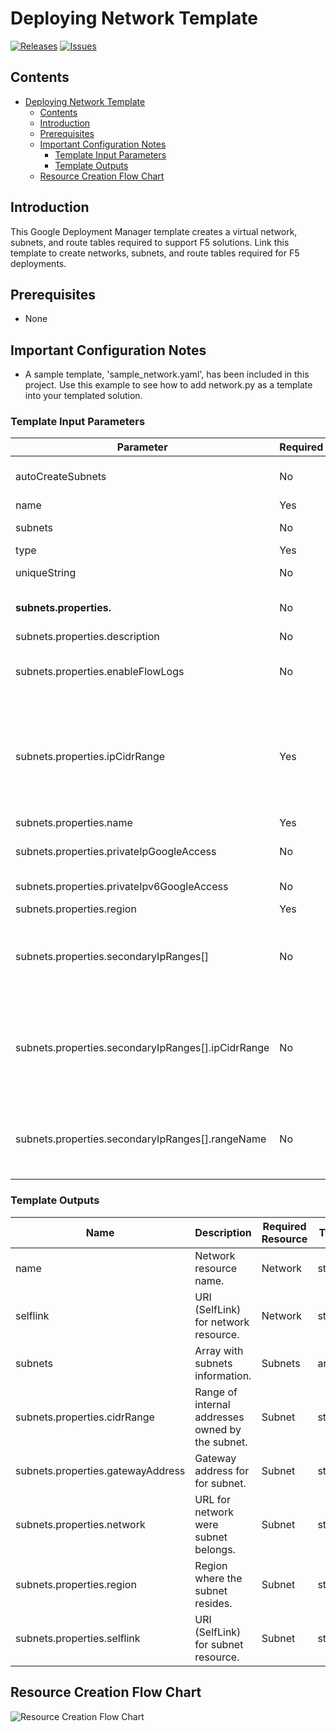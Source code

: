
# Deploying Network Template

[![Releases](https://img.shields.io/github/release/f5networks/f5-google-gdm-templates-v2.svg)](https://github.com/f5networks/f5-google-gdm-templates-v2/releases)
[![Issues](https://img.shields.io/github/issues/f5networks/f5-google-gdm-templates-v2.svg)](https://github.com/f5networks/f5-google-gdm-templates-v2/issues)

## Contents

- [Deploying Network Template](#deploying-network-template)
  - [Contents](#contents)
  - [Introduction](#introduction)
  - [Prerequisites](#prerequisites)
  - [Important Configuration Notes](#important-configuration-notes)
    - [Template Input Parameters](#template-input-parameters)
    - [Template Outputs](#template-outputs)
  - [Resource Creation Flow Chart](#resource-creation-flow-chart)

## Introduction

This Google Deployment Manager template creates a virtual network, subnets, and route tables required to support F5 solutions. Link this template to create networks, subnets, and route tables required for F5 deployments.

## Prerequisites

 - None
 
## Important Configuration Notes

 - A sample template, 'sample_network.yaml', has been included in this project. Use this example to see how to add network.py as a template into your templated solution.


### Template Input Parameters

| Parameter | Required | Description |
| --- | --- | --- |
| autoCreateSubnets | No | When "true",  newly created network is assigned the default CIDR of 10.128.0.0/9 and one subnet per region is created automatically |
| name | Yes | Name used to create virtual network. |
| subnets | No | Array of subnets along with their properties for each listed network. |
| type | Yes | A value of network.py is used for this template. |
| uniqueString | No | Unique String used when creating object names or Tags. |
| **subnets.properties.** | No | The proceeding parameters are used when defining subnets and autoCreateSubnets is not set to true. |
| subnets.properties.description | No | An optional description of this resource. |
| subnets.properties.enableFlowLogs | No | Whether to enable flow logging for this subnetwork. This field isn't supported with the purpose field set to INTERNAL_HTTPS_LOAD_BALANCER |
| subnets.properties.ipCidrRange | Yes | The range of internal addresses that are owned by this subnetwork. Provide this property when you create the subnetwork. For example, 10.0.0.0/8 or 100.64.0.0/10. Ranges must be unique and non-overlapping within a network. Only IPv4 is supported. The range can be any range listed in the Valid ranges list: https://cloud.google.com/vpc/docs/vpc#valid-ranges. |
| subnets.properties.name | Yes | Name used to create subnet. |
| subnets.properties.privateIpGoogleAccess | No | Whether the VMs in this subnet can access Google services without assigned external IP addresses. |
| subnets.properties.privateIpv6GoogleAccess | No | The private IPv6 google access type for the VMs in this subnet. | 
| subnets.properties.region | Yes | Region where the Subnetwork resides. |
| subnets.properties.secondaryIpRanges[] | No | An array of configurations for secondary IP ranges for VM instances contained in this subnetwork. The primary IP of such VM must belong to the primary ipCidrRange of the subnetwork. The alias IPs may belong to either primary or secondary ranges. |
| subnets.properties.secondaryIpRanges[].ipCidrRange | No | The range of IP addresses belonging to this subnetwork secondary range. Ranges must be unique and non-overlapping with all primary and secondary IP ranges within a network. Only IPv4 is supported. The range can be any range listed in the Valid ranges list: https://cloud.google.com/vpc/docs/vpc#valid-ranges. |
| subnets.properties.secondaryIpRanges[].rangeName | No | The name associated with this subnetwork secondary range, used when adding an alias IP range to a VM instance. The name must be 1-63 characters long, and comply with RFC1035. The name must be unique within the subnetwork. |

### Template Outputs

| Name | Description | Required Resource | Type |
| --- | --- | --- | --- |
| name | Network resource name. | Network | string
| selflink | URI (SelfLink) for network resource. | Network | string |
| subnets | Array with subnets information. | Subnets | array |
| subnets.properties.cidrRange | Range of internal addresses owned by the subnet. | Subnet | string |
| subnets.properties.gatewayAddress | Gateway address for for subnet. | Subnet | string |
| subnets.properties.network | URL for network were subnet belongs. | Subnet | string |
| subnets.properties.region | Region where the subnet resides. | Subnet | string |
| subnets.properties.selflink | URI (SelfLink) for subnet resource. | Subnet | string |


## Resource Creation Flow Chart

![Resource Creation Flow Chart](https://github.com/F5Networks/f5-google-gdm-templates-v2/blob/master/examples/images/google-network-module.png)
